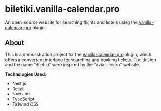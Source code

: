 # biletiki.vanilla-calendar.pro

An open-source website for searching flights and hotels using the [vanilla-calendar-pro](https://github.com/uvarov-frontend/vanilla-calendar-pro) plugin.

## About

This is a demonstration project for the [vanilla-calendar-pro](https://github.com/uvarov-frontend/vanilla-calendar-pro) plugin, which offers a convenient interface for searching and booking tickets. The design and the name "Biletiki" were inspired by the "aviasales.ru" website.

**Technologies Used:**

- Next.js
- React
- Next-intl
- TypeScript
- Tailwind CSS
